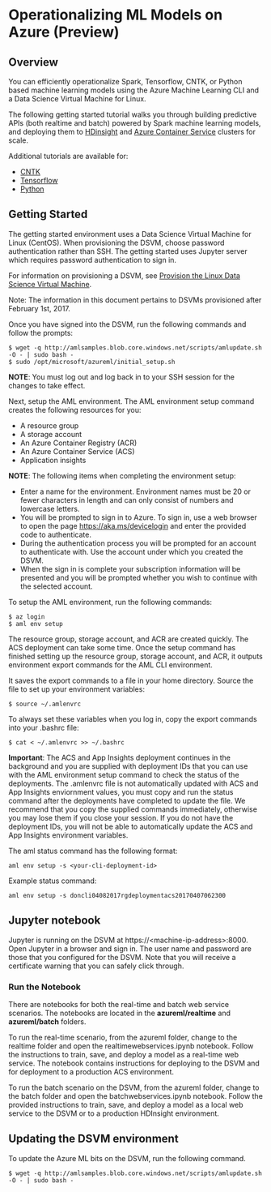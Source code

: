 # Operationalizing ML Models on Azure (Preview)

## Overview

You can efficiently operationalize Spark, Tensorflow, CNTK, or Python based machine learning models using the Azure Machine Learning CLI and a Data Science Virtual Machine for Linux.

The following getting started tutorial walks you through building predictive APIs (both realtime and batch) powered by Spark machine learning models, and deploying them to [HDinsight](https://azure.microsoft.com/en-us/services/hdinsight/) and [Azure Container Service](https://azure.microsoft.com/en-us/services/container-service/) clusters for scale.

Additional tutorials are available for:

* [CNTK](samples/cntk/tutorials/realtime)
* [Tensorflow](samples/tensorflow/tutorials/realtime)
* [Python](samples/python/tutorials/realtime) 

## Getting Started

The getting started environment uses a Data Science Virtual Machine for Linux (CentOS). When provisioning the DSVM, choose password authentication rather than SSH. The getting started uses Jupyter server which requires password authentication to sign in.

For information on provisioning a DSVM, see [Provision the Linux Data Science Virtual Machine](https://docs.microsoft.com/en-us/azure/machine-learning/machine-learning-data-science-linux-dsvm-intro).

Note: The information in this document pertains to DSVMs provisioned after February 1st, 2017.

Once you have signed into the DSVM, run the following commands and follow the prompts:

	$ wget -q http://amlsamples.blob.core.windows.net/scripts/amlupdate.sh -O - | sudo bash -
	$ sudo /opt/microsoft/azureml/initial_setup.sh

**NOTE**: You must log out and log back in to your SSH session for the changes to take effect.

Next, setup the AML environment. The AML environment setup command creates the following resources for you:

* A resource group
* A storage account
* An Azure Container Registry (ACR)
* An Azure Container Service (ACS)
* Application insights

**NOTE**: The following items when completing the environment setup:

* Enter a name for the environment. Environment names must be 20 or fewer characters in length and can only consist of numbers and lowercase letters.
* You will be prompted to sign in to Azure. To sign in, use a web browser to open the page https://aka.ms/devicelogin and enter the provided code to authenticate.
* During the authentication process you will be prompted for an account to authenticate with. Use the account under which you created the DSVM.
* When the sign in is complete your subscription information will be presented and you will be prompted whether you wish to continue with the selected account.

To setup the AML environment, run the following commands:

	$ az login
	$ aml env setup
	
The resource group, storage account, and ACR are created quickly. The ACS deployment can take some time. Once the setup command has finished setting up the resource group, storage account, and ACR, it outputs environment export commands for the AML CLI environment. 

It saves the export commands to a file in your home directory. Source the file to set up your environment variables: 

	$ source ~/.amlenvrc 
	
To always set these variables when you log in, copy the export commands into your .bashrc file:

	$ cat < ~/.amlenvrc >> ~/.bashrc
	
**Important**: The ACS and App Insights deployment continues in the background and you are supplied with deployment IDs that you can use with the AML environment setup command to check the status of the deployments. The .amlenvrc file is not automatically updated with ACS and App Insights enviornment values, you must copy and run the status command after the deployments have completed to update the file. We recommend that you copy the supplied commands immediately, otherwise you may lose them if you close your session. If you do not have the deployment IDs, you will not be able to automatically update the ACS and App Insights environment variables.

The aml status command has the following format:

	aml env setup -s <your-cli-deployment-id>

Example status command: 

	aml env setup -s doncli04082017rgdeploymentacs20170407062300

## Jupyter notebook

Jupyter is running on the DSVM at https://&lt;machine-ip-address&gt;:8000. Open Jupyter in a browser and sign in. The user name and password are those that you configured for the DSVM. Note that you will receive a certificate warning that you can safely click through. 

### Run the Notebook 

There are notebooks for both the real-time and batch web service scenarios. The notebooks are located in the **azureml/realtime** and **azureml/batch** folders. 

To run the real-time scenario, from the azureml folder, change to the realtime folder and open the  realtimewebservices.ipynb notebook. Follow the instructions to train, save, and deploy a model as a real-time web service.  The notebook contains instructions for deploying to the DSVM and for deployment to a production ACS environment.

To run the batch scenario on the DSVM, from the azureml folder, change to the batch folder and open the batchwebservices.ipynb notebook. Follow the provided instructions to train, save, and deploy a model as a local web service to the DSVM or to a production HDInsight environment. 

## Updating the DSVM environment

To update the Azure ML bits on the DSVM, run the following command.

	$ wget -q http://amlsamples.blob.core.windows.net/scripts/amlupdate.sh -O - | sudo bash -
